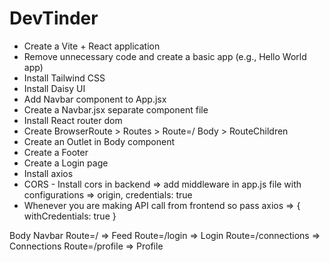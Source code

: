 # DevTinder

- Create a Vite + React application
- Remove unnecessary code and create a basic app (e.g., Hello World app)
- Install Tailwind CSS
- Install Daisy UI
- Add Navbar component to App.jsx
- Create a Navbar.jsx separate component file
- Install React router dom
- Create BrowserRoute > Routes > Route=/ Body > RouteChildren
- Create an Outlet in Body component
- Create a Footer
- Create a Login page
- Install axios
- CORS - Install cors in backend => add middleware in app.js file with configurations => origin, credentials: true
- Whenever you are making API call from frontend so pass axios => { withCredentials: true } 



Body
    Navbar
    Route=/ => Feed
    Route=/login => Login
    Route=/connections => Connections
    Route=/profile => Profile


